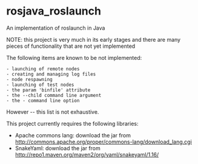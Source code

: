 # rosjava_roslaunch
An implementation of roslaunch in Java

NOTE: this project is very much in its early stages and there are many pieces of functionality that are not yet implemented

The following items are known to be not implemented:

    - launching of remote nodes
    - creating and managing log files
    - node respawning
    - launching of test nodes
    - the param 'binfile' attribute
    - the --child command line argument
    - the - command line option

However -- this list is not exhaustive.

This project currently requires the following libraries:

  - Apache commons lang:
    download the jar from http://commons.apache.org/proper/commons-lang/download_lang.cgi
  - SnakeYaml:
    download the jar from http://repo1.maven.org/maven2/org/yaml/snakeyaml/1.16/
